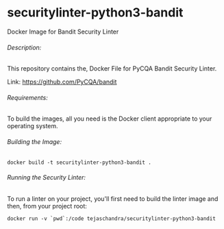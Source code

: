 # securitylinter-python3-bandit

Docker Image for Bandit Security Linter

###### Description:
This repository contains the, Docker File for PyCQA Bandit Security Linter.

Link: https://github.com/PyCQA/bandit

###### Requirements:
To build the images, all you need is the Docker client appropriate to your operating system.

###### Building the Image:

`docker build -t securitylinter-python3-bandit .`

###### Running the Security Linter:

To run a linter on your project, you'll first need to build the linter image and then, from your project root:

``docker run -v `pwd`:/code tejaschandra/securitylinter-python3-bandit``
